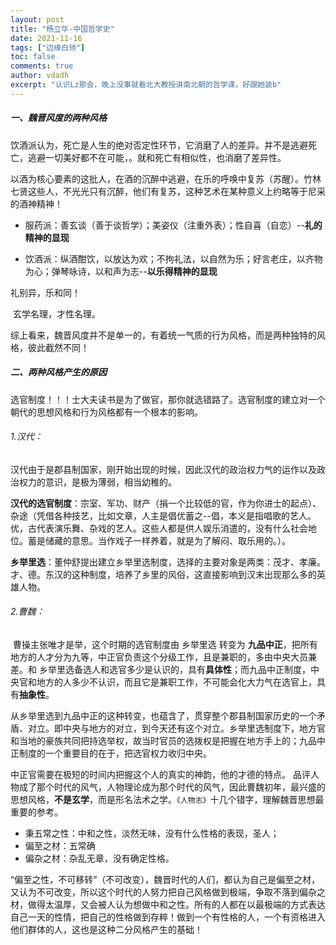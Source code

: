 ```yaml
---
layout: post
title: "杨立华-中国哲学史"
date: 2021-11-16
tags: ["边缘白领"]
toc: false
comments: true
author: vdadh
excerpt: "认识Lz那会，晚上没事就看北大教授讲南北朝的哲学课，好跟她装b"
---
```


##### 一、魏晋风度的两种风格

​	饮酒派认为，死亡是人生的绝对否定性环节，它消磨了人的差异。并不是逃避死亡，逃避一切美好都不在可能，<!--逃避这种事实？-->。就和死亡有相似性，也消磨了差异性。

​	以酒为核心要素的这批人，在酒的沉醉中逃避，在乐的呼唤中复苏（苏醒）。竹林七贤这些人，不光光只有沉醉，他们有复苏，这种艺术在某种意义上约略等于尼采的酒神精神！

- 服药派：善玄谈（善于谈哲学）；美姿仪（注重外表）；性自喜（自恋）--**礼的精神的显现**

- 饮酒派：纵酒酣饮，以放达为欢；不拘礼法，以自然为乐；好言老庄，以齐物为心；弹琴咏诗，以和声为志--**以乐得精神的显现**

​	礼别异，乐和同！<!--礼强调外观，强调自我和外在他人的差别，围绕一个光耀外观世界来展开的，强调概念性；而乐，他们强调诗性的思考风格，他们更强调语言的自由-->

​	玄学名理<!--服药派-->，才性名理<!--饮酒派-->。

​	综上看来，魏晋风度并不是单一的，有着统一气质的行为风格，而是两种独特的风格，彼此截然不同！

##### 二、两种风格产生的原因

​	选官制度！！！士大夫读书是为了做官，那你就选错路了。选官制度的建立对一个朝代的思想风格和行为风格都有一个根本的影响。

###### 1.汉代：

​	汉代由于是郡县制国家，刚开始出现的时候，因此汉代的政治权力气的运作以及政治权力的意识，是极为薄弱，相当幼稚的。

​	**汉代的选官制度**：宗室、军功、财产（捐一个比较低的官，作为你进士的起点）、杂途（凭借各种技艺，比如文章，人主是倡优蓄之--倡，本义是指唱歌的艺人。优，古代表演乐舞、杂戏的艺人。这些人都是供人娱乐消遣的，没有什么社会地位。蓄是储藏的意思。当作戏子一样养着，就是为了解闷、取乐用的。）<!--开始主要是这四类-->。

​	**乡举里选**：董仲舒提出建立乡举里选制度，选择的主要对象是两类：茂才、孝廉。才、德。东汉的这种制度，培养了乡里的风俗，这直接影响到汉末出现那么多的英雄人物。

###### 2.曹魏：

​	曹操主张唯才是举，这个时期的选官制度由 乡举里选 转变为 **九品中正**，把所有地方的人才分为九等，中正官负责这个分级工作，且是兼职的，多由中央大员兼差。和 乡举里选备选人和选官多少是认识的，具有**具体性**；而九品中正制度，中央官和地方的人多少不认识，而且它是兼职工作，不可能会化大力气在选官上，具有**抽象性**。

​	从乡举里选到九品中正的这种转变，也蕴含了，贯穿整个郡县制国家历史的一个矛盾、对立。即中央与地方的对立，到今天还有这个对立。乡举里选制度下，地方官和当地的豪族共同把持选举权，故当时官员的选拨权是把握在地方手上的；九品中正制度的一个重要目的在于，把选官权力收归中央。

​	中正官需要在极短的时间内把握这个人的真实的神韵，他的才德的特点。<!--考验中正官的识人能力--> 品评人物成了那个时代的风气，人物理论成为那个时代的风气，因此曹魏初年，最兴盛的思想风格，**不是玄学**，而是形名法术之学<!--如何辨识人物-->。`《人物志》`十几个错字，理解魏晋思想最重要的参考。

- 秉五常之性：中和之性，淡然无味，没有什么性格的表现，圣人；
- 偏至之材：五常确
- 偏杂之材：杂乱无章，没有确定性格。

​	“偏至之性，不可移转”（不可改变），魏晋时代的人们，都认为自己是偏至之材，又认为不可改变，所以这个时代的人努力把自己风格做到极端，争取不落到偏杂之材，做得太温厚，又会被人认为想做中和之性。所有的人都在以最极端的方式表达自己一天的性情，把自己的性格做到存粹！做到一个有性格的人，一个有资格进入他们群体的人，这也是这种二分风格产生的基础！

